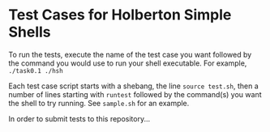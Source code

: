# Test Cases for Holberton Simple Shells

To run the tests, execute the name of the test case you want followed by the command you would use to run your shell executable. For example, `./task0.1 ./hsh`

Each test case script starts with a shebang, the line `source test.sh`, then a number of lines starting with `runtest` followed by the command(s) you want the shell to try running. See `sample.sh` for an example.

In order to submit tests to this repository...
